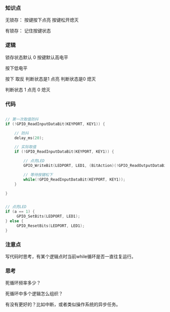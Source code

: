 

### 知识点

无锁存： 按键按下点亮  按键松开熄灭

有锁存： 记住按键状态


### 逻辑

锁存状态默认 0
按键默认高电平

按下低电平

按下 取反 判断状态是1  点亮
         判断状态是0   熄灭


判断状态 1 点亮
         0 熄灭



### 代码

```c

// 第一次取值防抖
if (!GPIO_ReadInputDataBit(KEYPORT, KEY1)) {			

	// 防抖
	delay_ms(20);

	// 实际取值
	if (!GPIO_ReadInputDataBit(KEYPORT, KEY1)) {

		// 点亮LED
		GPIO_WriteBit(LEDPORT, LED1, (BitAction)(!GPIO_ReadOutputDataBit(LEDPORT, LED1)));

		// 等待按键松下
		while(!GPIO_ReadInputDataBit(KEYPORT, KEY1));
	}

}


// 点亮LED
if (a == 1) {
	 GPIO_SetBits(LEDPORT, LED1);
} else {
	 GPIO_ResetBits(LEDPORT, LED1);
}
```


### 注意点

写代码时思考，有某个逻辑点时当前while循环是否一直往复运行。

### 思考

死循环频率多少？

死循环中多个逻辑怎么组织？

有没有更好的？比如中断，或者类似操作系统的异步任务。